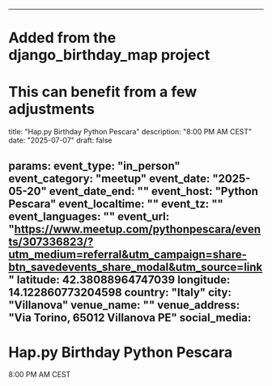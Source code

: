 
---
# Added from the django_birthday_map project
# This can benefit from a few adjustments
title: "Hap.py Birthday Python Pescara"
description: "8:00 PM AM CEST"
date: "2025-07-07"
draft: false

params:
  event_type: "in_person"
  event_category: "meetup"
  event_date: "2025-05-20"
  event_date_end: ""
  event_host: "Python Pescara"
  event_localtime: ""
  event_tz: ""
  event_languages: ""
  event_url: "https://www.meetup.com/pythonpescara/events/307336823/?utm_medium=referral&utm_campaign=share-btn_savedevents_share_modal&utm_source=link"
  latitude: 42.38088964747039
  longitude: 14.122860773204598
  country: "Italy"
  city: "Villanova"
  venue_name: ""
  venue_address: "Via Torino, 65012 Villanova PE"
  social_media:
---

# Hap.py Birthday Python Pescara

8:00 PM AM CEST
